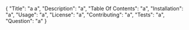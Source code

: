 {
	"Title": "a a",
	"Description": "a",
	"Table Of Contents": "a",
	"Installation": "a",
	"Usage": "a",
	"License": "a",
	"Contributing": "a",
	"Tests": "a",
	"Question": "a"
}
